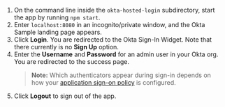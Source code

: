 1. On the command line inside the `okta-hosted-login` subdirectory, start the <StackSelector snippet="applang" noSelector inline /> app by running `npm start`.
2. Enter `localhost:8080` in an incognito/private window, and the Okta <StackSelector snippet="applang" noSelector inline /> Sample landing page appears.
3. Click **Login**. You are redirected to the Okta Sign-In Widget. Note that there currently is no **Sign Up** option.
4. Enter the **Username** and **Password** for an admin user in your Okta org. You are redirected to the success page.
    > **Note:** Which authenticators appear during sign-in depends on how your [application sign-on policy](https://help.okta.com/en/prod/okta_help_CSH.htm#ext-about-asop) is configured.
5. Click **Logout** to sign out of the <StackSelector snippet="applang" noSelector inline /> app.

